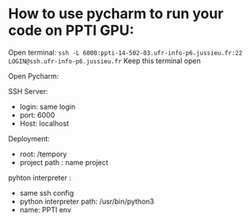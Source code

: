 # How to use pycharm to run your code on PPTI GPU:
Open terminal: 
`ssh -L 6000:ppti-14-502-03.ufr-info-p6.jussieu.fr:22 LOGIN@ssh.ufr-info-p6.jussieu.fr`
Keep this terminal open 

Open Pycharm:

SSH Server: 
- login: same login 
- port: 6000 
- Host: localhost 

Deployment: 
- root: /tempory 
- project path : name project

pyhton interpreter : 
- same ssh config
- python interpreter path: /usr/bin/python3
- name: PPTI env
